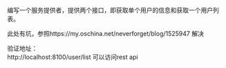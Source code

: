编写一个服务提供者，提供两个接口，即获取单个用户的信息和获取一个用户列表。

此处有坑，参照https://my.oschina.net/neverforget/blog/1525947 解决

验证地址：  
http://localhost:8100/user/list 可以访问rest api
